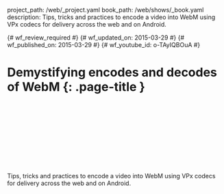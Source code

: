 project_path: /web/_project.yaml
book_path: /web/shows/_book.yaml
description: Tips, tricks and practices to encode a video into WebM using VPx codecs for delivery across the web and on Android.

{# wf_review_required #}
{# wf_updated_on: 2015-03-29 #}
{# wf_published_on: 2015-03-29 #}
{# wf_youtube_id: o-TAyIQBOuA #}

# Demystifying encodes and decodes of WebM {: .page-title }


<div class="video-wrapper">
  <iframe class="devsite-embedded-youtube-video" data-video-id="o-TAyIQBOuA"
          data-autohide="1" data-showinfo="0" frameborder="0" allowfullscreen>
  </iframe>
</div>


Tips, tricks and practices to encode a video into WebM using VPx codecs for delivery across the web and on Android.
